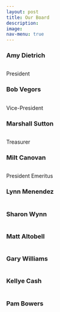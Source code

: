 ```yaml
---
layout: post
title: Our Board
description: 
image: 
nav-menu: true
---
```


<div class="box alt">
	<div class="row 50% uniform">
		<div class="6u">
		<h3>Amy Dietrich</h3>
		<span class="image fit"><img src="{% link assets/images/Amy.jpg %}" alt="" /></span>
		<p>President</p></div>
		<div class="6u">
		<h3>Bob Vegors</h3>
		<span class="image fit"><img src="{% link assets/images/Lynn.jpg %}" alt="" /></span>
		<p>Vice-President</p></div>
		<div class="6u">
		<h3>Marshall Sutton</h3>
		<span class="image fit"><img src="{% link assets/images/Marshall.png %}" alt="" /></span>
		<p>Treasurer</p></div>
		<!-- Break -->
		<div class="6u">
		<h3>Milt Canovan</h3>
		<span class="image fit"><img src="{% link assets/images/Milt.jpg %}" alt="" /></span>
		<p>President Emeritus</p></div>
		<div class="6u">
		<h3>Lynn Menendez</h3>
		<span class="image fit"><img src="{% link assets/images/NotPictured.png %}" alt="" /></span>
		<p></p></div>
		<div class="6u">
		<h3>Sharon Wynn</h3>
		<span class="image fit"><img src="{% link assets/images/NotPictured.png %}" alt="" /></span>
		<p></p></div>
		<!-- Break -->
		<div class="6u">
		<h3>Matt Altobell</h3>
		<span class="image fit"><img src="{% link assets/images/NotPictured.png %}" alt="" /></span>
		<p></p></div>
		<div class="6u">
		<h3>Gary Williams</h3>
		<span class="image fit"><img src="{% link assets/images/NotPictured.png %}" alt="" /></span>
		<p></p></div>
		<div class="6u">
		<h3>Kellye Cash</h3>
		<span class="image fit"><img src="{% link assets/images/KCash.jpg %}" alt="" /></span>
		<p></p></div>
		<!-- Break -->
		<div class="6u">
		<h3>Pam Bowers</h3>
		<span class="image fit"><img src="{% link assets/images/NotPictured.png %}" alt="" /></span>
		<p></p></div>
	</div>
</div>

